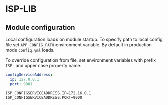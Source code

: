 # ISP-LIB

## Module configuration
Local configuration loads on module startup. To specify path to local config file set `APP_CONFIG_PATH` environment variable. By default in production mode `config.yml` loads.

To override configuration from file, set environment variables with prefix `ISP_` and upper case property name.
```yml
configServiceAddress:
  ip: 127.0.0.1
  port: 9001
```
```
ISP_CONFIGSERVICEADDRESS.IP=172.16.0.1
ISP_CONFIGSERVICEADDRESS.PORT=9000
```
